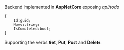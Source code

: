 Backend implemented in **AspNetCore** exposing *api/todo* 
    
    { 
        Id:guid;
        Name:string; 
        IsCompleted:bool;
    } 
    
Supporting the verbs **Get**, **Put**, **Post** and **Delete**.